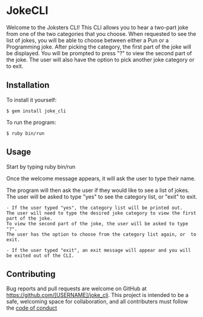 # JokeCLI

Welcome to the Joksters CLI! This CLI allows you to hear a two-part joke from one of the two categories that you choose. When requested to see the list of jokes, you will be able to choose between either a Pun or a Programming joke. After picking the category, the first part of the joke will be displayed. You will be prompted to press "?" to view the second part of the joke. The user will also have the option to pick another joke category or to exit. 

## Installation

To install it yourself:

```$ gem install joke_cli```

To run the program:

```$ ruby bin/run```

## Usage

Start by typing ruby bin/run

Once the welcome message appears, it will ask the user to type their name. 

The program will then ask the user if they would like to see a list of jokes. The user will be asked to type "yes" to see the category list, or "exit" to exit.

    - If the user typed "yes", the category list will be printed out. 
    The user will need to type the desired joke category to view the first part of the joke. 
    To view the second part of the joke, the user will be asked to type "?".
    The user has the option to choose from the category list again, or  to exit.

    - If the user typed "exit", an exit message will appear and you will be exited out of the CLI.

## Contributing 

Bug reports and pull requests are welcome on GitHub at https://github.com/[USERNAME]/joke_cli. This project is intended to be a safe, welcoming space for collaboration, and all contributers must follow the [code of conduct](https://github.com/[USERNAME]/joke_cli/blob/master/CODE_OF_CONDUCT.md)

